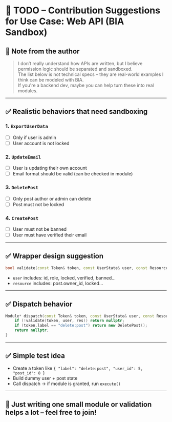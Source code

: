 # 📌 TODO – Contribution Suggestions for Use Case: Web API (BIA Sandbox)

## 🧾 Note from the author
> I don’t really understand how APIs are written, but I believe permission logic should be separated and sandboxed.  
> The list below is not technical specs – they are real-world examples I think can be modeled with BIA.  
> If you're a backend dev, maybe you can help turn these into real modules.

---

## ✅ Realistic behaviors that need sandboxing

### 1. `ExportUserData`
- [ ] Only if user is admin
- [ ] User account is not locked

### 2. `UpdateEmail`
- [ ] User is updating their own account
- [ ] Email format should be valid (can be checked in module)

### 3. `DeletePost`
- [ ] Only post author or admin can delete
- [ ] Post must not be locked

### 4. `CreatePost`
- [ ] User must not be banned
- [ ] User must have verified their email

---

## ✅ Wrapper design suggestion
```cpp
bool validate(const Token& token, const UserState& user, const ResourceState& resource);
```
- `user` includes: id, role, locked, verified, banned...
- `resource` includes: post.owner_id, locked...

---

## ✅ Dispatch behavior
```cpp
Module* dispatch(const Token& token, const UserState& user, const ResourceState& res) {
    if (!validate(token, user, res)) return nullptr;
    if (token.label == "delete:post") return new DeletePost();
    return nullptr;
}
```

---

## ✅ Simple test idea
- Create a token like `{ "label": "delete:post", "user_id": 5, "post_id": 8 }`
- Build dummy user + post state
- Call dispatch → if module is granted, run `execute()`

---

## 🙌 Just writing one small module or validation helps a lot – feel free to join!
